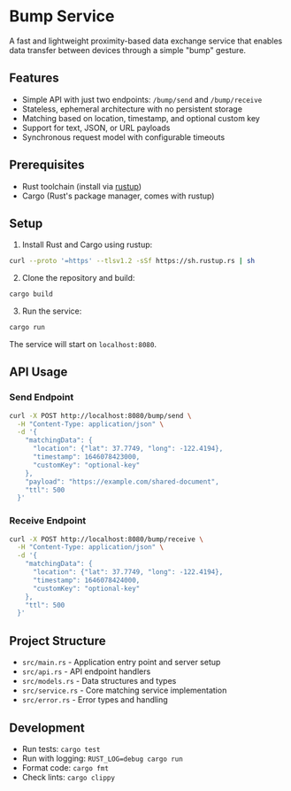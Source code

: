 # Bump Service

A fast and lightweight proximity-based data exchange service that enables data transfer between devices through a simple "bump" gesture.

## Features
- Simple API with just two endpoints: `/bump/send` and `/bump/receive`
- Stateless, ephemeral architecture with no persistent storage
- Matching based on location, timestamp, and optional custom key
- Support for text, JSON, or URL payloads
- Synchronous request model with configurable timeouts

## Prerequisites
- Rust toolchain (install via [rustup](https://rustup.rs/))
- Cargo (Rust's package manager, comes with rustup)

## Setup
1. Install Rust and Cargo using rustup:
```bash
curl --proto '=https' --tlsv1.2 -sSf https://sh.rustup.rs | sh
```

2. Clone the repository and build:
```bash
cargo build
```

3. Run the service:
```bash
cargo run
```

The service will start on `localhost:8080`.

## API Usage

### Send Endpoint
```bash
curl -X POST http://localhost:8080/bump/send \
  -H "Content-Type: application/json" \
  -d '{
    "matchingData": {
      "location": {"lat": 37.7749, "long": -122.4194},
      "timestamp": 1646078423000,
      "customKey": "optional-key"
    },
    "payload": "https://example.com/shared-document",
    "ttl": 500
  }'
```

### Receive Endpoint
```bash
curl -X POST http://localhost:8080/bump/receive \
  -H "Content-Type: application/json" \
  -d '{
    "matchingData": {
      "location": {"lat": 37.7749, "long": -122.4194},
      "timestamp": 1646078424000,
      "customKey": "optional-key"
    },
    "ttl": 500
  }'
```

## Project Structure
- `src/main.rs` - Application entry point and server setup
- `src/api.rs` - API endpoint handlers
- `src/models.rs` - Data structures and types
- `src/service.rs` - Core matching service implementation
- `src/error.rs` - Error types and handling

## Development
- Run tests: `cargo test`
- Run with logging: `RUST_LOG=debug cargo run`
- Format code: `cargo fmt`
- Check lints: `cargo clippy`
